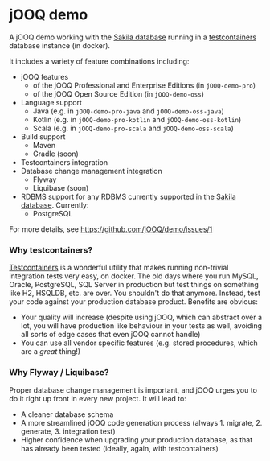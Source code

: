 # jOOQ demo

A jOOQ demo working with the [Sakila database](https://www.jooq.org/sakila) running in a [testcontainers](https://www.testcontainers.org) database instance (in docker).

It includes a variety of feature combinations including:

- jOOQ features
  - of the jOOQ Professional and Enterprise Editions (in `jOOQ-demo-pro`)
  - of the jOOQ Open Source Edition (in `jOOQ-demo-oss`)
- Language support
  - Java (e.g. in `jOOQ-demo-pro-java` and `jOOQ-demo-oss-java`)
  - Kotlin (e.g. in `jOOQ-demo-pro-kotlin` and `jOOQ-demo-oss-kotlin`)
  - Scala (e.g. in `jOOQ-demo-pro-scala` and `jOOQ-demo-oss-scala`)
- Build support
  - Maven
  - Gradle (soon)
- Testcontainers integration
- Database change management integration
  - Flyway
  - Liquibase (soon)
- RDBMS support for any RDBMS currently supported in the [Sakila database](https://www.jooq.org/sakila). Currently:
  - PostgreSQL

For more details, see https://github.com/jOOQ/demo/issues/1 

### Why testcontainers?

[Testcontainers](https://www.testcontainers.org/) is a wonderful utility that makes running non-trivial integration tests very easy, on docker. The old days where you run MySQL, Oracle, PostgreSQL, SQL Server in production but test things on something like H2, HSQLDB, etc. are over. You shouldn't do that anymore. Instead, test your code against your production database product. Benefits are obvious:

- Your quality will increase (despite using jOOQ, which can abstract over a lot, you will have production like behaviour in your tests as well, avoiding all sorts of edge cases that even jOOQ cannot handle)
- You can use all vendor specific features (e.g. stored procedures, which are a *great* thing!)

### Why Flyway / Liquibase?

Proper database change management is important, and jOOQ urges you to do it right up front in every new project. It will lead to:

- A cleaner database schema
- A more streamlined jOOQ code generation process (always 1. migrate, 2. generate, 3. integration test)
- Higher confidence when upgrading your production database, as that has already been tested (ideally, again, with testcontainers)